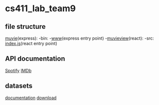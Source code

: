 # cs411_lab_team9

## file structure
[muvie](/muvie)(express):
    -bin:
        -[www](/muvie/bin/www)(express entry point)
    -[muvieview](/muvie/muvieview)(react):
        -src:
            [index.js](/muvie/muvieview/src/index.js)(react entry point)

## API documentation
[Spotify](https://developer.spotify.com/documentation/web-api/reference/#/)
[IMDb](https://imdb-api.com/API)

## datasets
[documentation](https://www.imdb.com/interfaces/)
[download](https://datasets.imdbws.com/)